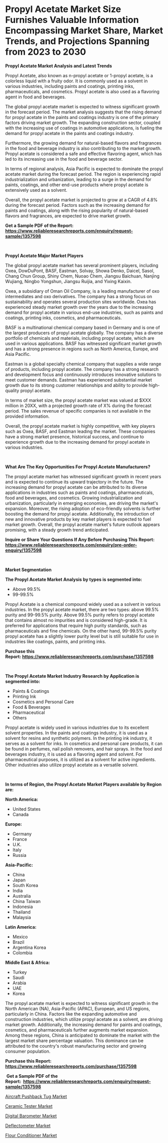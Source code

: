 <p><h1>Propyl Acetate Market Size Furnishes Valuable Information Encompassing Market Share, Market Trends, and Projections Spanning from 2023 to 2030</h1></p><p><strong>Propyl Acetate Market Analysis and Latest Trends</strong></p>
<p><p>Propyl Acetate, also known as n-propyl acetate or 1-propyl acetate, is a colorless liquid with a fruity odor. It is commonly used as a solvent in various industries, including paints and coatings, printing inks, pharmaceuticals, and cosmetics. Propyl acetate is also used as a flavoring agent in food and beverages.</p><p>The global propyl acetate market is expected to witness significant growth in the forecast period. The market analysis suggests that the rising demand for propyl acetate in the paints and coatings industry is one of the primary factors driving market growth. The expanding construction sector, coupled with the increasing use of coatings in automotive applications, is fueling the demand for propyl acetate in the paints and coatings industry.</p><p>Furthermore, the growing demand for natural-based flavors and fragrances in the food and beverage industry is also contributing to the market growth. Propyl acetate is considered a safe and effective flavoring agent, which has led to its increasing use in the food and beverage sector.</p><p>In terms of regional analysis, Asia Pacific is expected to dominate the propyl acetate market during the forecast period. The region is experiencing rapid industrialization and urbanization, leading to a surge in the demand for paints, coatings, and other end-use products where propyl acetate is extensively used as a solvent.</p><p>Overall, the propyl acetate market is projected to grow at a CAGR of 4.8% during the forecast period. Factors such as the increasing demand for paints and coatings, along with the rising popularity of natural-based flavors and fragrances, are expected to drive market growth.</p></p>
<p><strong>Get a Sample PDF of the Report:&nbsp; <a href="https://www.reliableresearchreports.com/enquiry/request-sample/1357598">https://www.reliableresearchreports.com/enquiry/request-sample/1357598</a></strong></p>
<p>&nbsp;</p>
<p><strong>Propyl Acetate Major Market Players</strong></p>
<p><p>The global propyl acetate market has several prominent players, including Oxea, DowDuPont, BASF, Eastman, Solvay, Showa Denko, Daicel, Sasol, Chang Chun Group, Shiny Chem, Nuoao Chem, Jiangsu Baichuan, Nanjing Wujiang, Ningbo Yongshun, Jiangsu Ruijia, and Yixing Kaixin.</p><p>Oxea, a subsidiary of Oman Oil Company, is a leading manufacturer of oxo intermediates and oxo derivatives. The company has a strong focus on sustainability and operates several production sites worldwide. Oxea has experienced steady market growth over the years due to the increasing demand for propyl acetate in various end-use industries, such as paints and coatings, printing inks, cosmetics, and pharmaceuticals.</p><p>BASF is a multinational chemical company based in Germany and is one of the largest producers of propyl acetate globally. The company has a diverse portfolio of chemicals and materials, including propyl acetate, which are used in various applications. BASF has witnessed significant market growth and has a strong presence in regions such as North America, Europe, and Asia Pacific.</p><p>Eastman is a global specialty chemical company that supplies a wide range of products, including propyl acetate. The company has a strong research and development focus and continuously introduces innovative solutions to meet customer demands. Eastman has experienced substantial market growth due to its strong customer relationships and ability to provide high-quality propyl acetate.</p><p>In terms of market size, the propyl acetate market was valued at $XXX million in 20XX, with a projected growth rate of X% during the forecast period. The sales revenue of specific companies is not available in the provided information.</p><p>Overall, the propyl acetate market is highly competitive, with key players such as Oxea, BASF, and Eastman leading the market. These companies have a strong market presence, historical success, and continue to experience growth due to the increasing demand for propyl acetate in various industries.</p></p>
<p>&nbsp;</p>
<p><strong>What Are The Key Opportunities For Propyl Acetate Manufacturers?</strong></p>
<p><p>The propyl acetate market has witnessed significant growth in recent years and is expected to continue its upward trajectory in the future. The increasing demand for propyl acetate can be attributed to its diverse applications in industries such as paints and coatings, pharmaceuticals, food and beverages, and cosmetics. Growing industrialization and urbanization, particularly in emerging economies, are driving the market's expansion. Moreover, the rising adoption of eco-friendly solvents is further boosting the demand for propyl acetate. Additionally, the introduction of new and innovative products by key market players is expected to fuel market growth. Overall, the propyl acetate market's future outlook appears promising, with a steady growth trend anticipated.</p></p>
<p><strong>Inquire or Share Your Questions If Any Before Purchasing This Report: <a href="https://www.reliableresearchreports.com/enquiry/pre-order-enquiry/1357598">https://www.reliableresearchreports.com/enquiry/pre-order-enquiry/1357598</a></strong></p>
<p>&nbsp;</p>
<p><strong>Market Segmentation</strong></p>
<p><strong>The Propyl Acetate Market Analysis by types is segmented into:</strong></p>
<p><ul><li>Above 99.5%</li><li>99-99.5%</li></ul></p>
<p><p>Propyl Acetate is a chemical compound widely used as a solvent in various industries. In the propyl acetate market, there are two types: above 99.5% purity and 99-99.5% purity. Above 99.5% purity refers to propyl acetate that contains almost no impurities and is considered high-grade. It is preferred for applications that require high purity standards, such as pharmaceuticals and fine chemicals. On the other hand, 99-99.5% purity propyl acetate has a slightly lower purity level but is still suitable for use in industries like coatings, paints, and printing inks.</p></p>
<p><strong>Purchase this Report:&nbsp;<a href="https://www.reliableresearchreports.com/purchase/1357598">https://www.reliableresearchreports.com/purchase/1357598</a></strong></p>
<p>&nbsp;</p>
<p><strong>The Propyl Acetate Market Industry Research by Application is segmented into:</strong></p>
<p><ul><li>Paints & Coatings</li><li>Printing Ink</li><li>Cosmetics and Personal Care</li><li>Food & Beverages</li><li>Pharmaceutical</li><li>Others</li></ul></p>
<p><p>Propyl acetate is widely used in various industries due to its excellent solvent properties. In the paints and coatings industry, it is used as a solvent for resins and synthetic polymers. In the printing ink industry, it serves as a solvent for inks. In cosmetics and personal care products, it can be found in perfumes, nail polish removers, and hair sprays. In the food and beverages industry, it is used as a flavoring agent and solvent. For pharmaceutical purposes, it is utilized as a solvent for active ingredients. Other industries also utilize propyl acetate as a versatile solvent.</p></p>
<p>&nbsp;</p>
<p><strong>In terms of Region, the Propyl Acetate Market Players available by Region are:</strong></p>
<p>
    <p> <strong> North America: </strong>
        <ul>
            <li>United States</li>
            <li>Canada</li>
        </ul>
        </p> 
    <p> <strong> Europe: </strong>
        <ul>
            <li>Germany</li>
            <li>France</li>
            <li>U.K.</li>
            <li>Italy</li>
            <li>Russia</li>
        </ul>
        </p> 
    <p> <strong> Asia-Pacific: </strong>
        <ul>
            <li>China</li>
            <li>Japan</li>
            <li>South Korea</li>
            <li>India</li>
            <li>Australia</li>
            <li>China Taiwan</li>
            <li>Indonesia</li>
            <li>Thailand</li>
            <li>Malaysia</li>
        </ul>
        </p> 
    <p> <strong> Latin America: </strong>
        <ul>
            <li>Mexico</li>
            <li>Brazil</li>
            <li>Argentina Korea</li>
            <li>Colombia</li>
        </ul>
        </p> 
    <p> <strong> Middle East & Africa: </strong>
        <ul>
            <li>Turkey</li>
            <li>Saudi</li>
            <li>Arabia</li>
            <li>UAE</li>
            <li>Korea</li>
        </ul>
    </p>
    </p>
<p><p>The propyl acetate market is expected to witness significant growth in the North American (NA), Asia-Pacific (APAC), European, and US regions, particularly in China. Factors like the expanding automotive and construction industries, which utilize propyl acetate as a solvent, are driving market growth. Additionally, the increasing demand for paints and coatings, cosmetics, and pharmaceuticals further augments market expansion. Among these regions, China is anticipated to dominate the market with the largest market share percentage valuation. This dominance can be attributed to the country's robust manufacturing sector and growing consumer population.</p></p>
<p><strong>Purchase this Report: <a href="https://www.reliableresearchreports.com/purchase/1357598">https://www.reliableresearchreports.com/purchase/1357598</a></strong></p>
<p>&nbsp;<strong>Get a Sample PDF of the Report:&nbsp;&nbsp;<a href="https://www.reliableresearchreports.com/enquiry/request-sample/1357598">https://www.reliableresearchreports.com/enquiry/request-sample/1357598</a></strong></p>
<p><strong></strong></p>
<p><p><a href="https://medium.com/@madelynhowe/aircraft-pushback-tug-market-trends-forecast-and-competitive-analysis-to-2030-09c24647afa0">Aircraft Pushback Tug Market</a></p><p><a href="https://medium.com/@madelynhowe/decoding-ceramic-tester-market-metrics-market-share-trends-and-growth-patterns-0413aabb383c">Ceramic Tester Market</a></p><p><a href="https://medium.com/@ebbakautzer/digital-barometer-market-research-report-its-history-and-forecast-2023-to-2030-a3afdad48c64">Digital Barometer Market</a></p><p><a href="https://medium.com/@candiceveum/deflectometer-market-size-reveals-the-best-marketing-channels-in-global-industry-d7586d651c66">Deflectometer Market</a></p><p><a href="https://medium.com/@donaldmendez2018/flour-conditioner-market-outlook-industry-overview-and-forecast-2023-to-2030-e4fa5af682b8">Flour Conditioner Market</a></p></p>